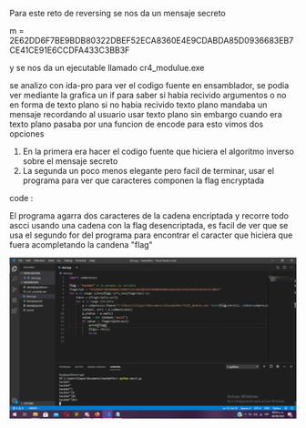 Para este reto de reversing se nos da un mensaje secreto 


m = 2E62DD6F7BE9BDB80322DBEF52ECA8360E4E9CDABDA85D0936683EB7CE41CE91E6CCDFA433C3BB3F

y se nos da un ejecutable llamado cr4\_modulue.exe

se analizo con ida-pro para ver el codigo fuente en ensamblador, se podia ver mediante 
la grafica un if para saber si habia recivido argumentos o no en forma de texto plano
si no habia recivido texto plano mandaba un mensaje recordando al usuario usar texto 
plano sin embargo cuando era texto plano pasaba por una funcion de encode para esto 
vimos dos opciones 

1. En la primera era hacer el codigo fuente que hiciera el algoritmo inverso sobre el mensaje secreto
2. La segunda un poco menos elegante pero facil de terminar, usar el programa para ver que caracteres 
   componen la flag encryptada 

code :


El programa agarra dos caracteres de la cadena encriptada y recorre todo ascci usando una cadena 
con la flag desencriptada, es facil de ver que se usa el segundo for del programa para encontrar 
el caracter que hiciera que fuera acompletando la candena "flag"

<img src = "https://github.com/JoseBryanEB/S3gu1d4dIn70rm4ticA/blob/master/HackDef2020/cr4/result.png"/>

